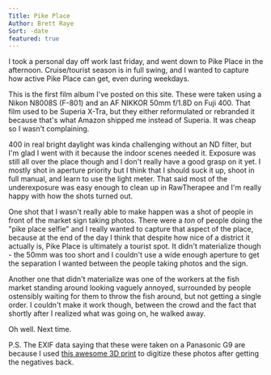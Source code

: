 ```yaml
---
Title: Pike Place
Author: Brett Raye
Sort: -date
featured: true
---
```


I took a personal day off work last friday, and went down to Pike Place in the afternoon. Cruise/tourist season is in full swing, and I wanted to capture how active Pike Place can get, even during weekdays.

This is the first film album I've posted on this site. These were taken using a Nikon N8008S (F-801) and an AF NIKKOR 50mm f/1.8D on Fuji 400. That film used to be Superia X-Tra, but they either reformulated or rebranded it because that's what Amazon shipped me instead of Superia. It was cheap so I wasn't complaining.

400 in real bright daylight was kinda challenging without an ND filter, but I'm glad I went with it because the indoor scenes needed it. Exposure was still all over the place though and I don't really have a good grasp on it yet. I mostly shot in aperture priority but I think that I should suck it up, shoot in full manual, and learn to use the light meter. That said most of the underexposure was easy enough to clean up in RawTherapee and I'm really happy with how the shots turned out.

One shot that I wasn't really able to make happen was a shot of people in front of the market sign taking photos. There were a *ton* of people doing the "pike place selfie" and I really wanted to capture that aspect of the place, because at the end of the day I think that despite how nice of a district it actually is, Pike Place is ultimately a tourist spot. It didn't materialize though - the 50mm was too short and I couldn't use a wide enough aperture to get the separation I wanted between the people taking photos and the sign.

Another one that didn't materialize was one of the workers at the fish market standing around looking vaguely annoyed, surrounded by people ostensibly waiting for them to throw the fish around, but not getting a single order. I couldn't make it work though, between the crowd and the fact that shortly after I realized what was going on, he walked away.

Oh well. Next time.

P.S. The EXIF data saying that these were taken on a Panasonic G9 are because I used [this awesome 3D print](https://www.printables.com/model/244900-modular-print-in-place-35mm-film-scanner/files) to digitize these photos after getting the negatives back.
